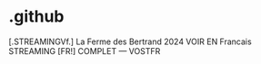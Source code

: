 # .github
[.STREAMINGVf.] La Ferme des Bertrand 2024 VOIR EN Francais STREAMING [FR!] COMPLET — VOSTFR
